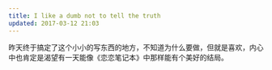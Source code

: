 ```yaml
---
title: I like a dumb not to tell the truth
updated: 2017-03-12 21:03
---
```


昨天终于搞定了这个小小的写东西的地方，不知道为什么要做，但就是喜欢，内心中也肯定是渴望有一天能像《恋恋笔记本》中那样能有个美好的结局。


